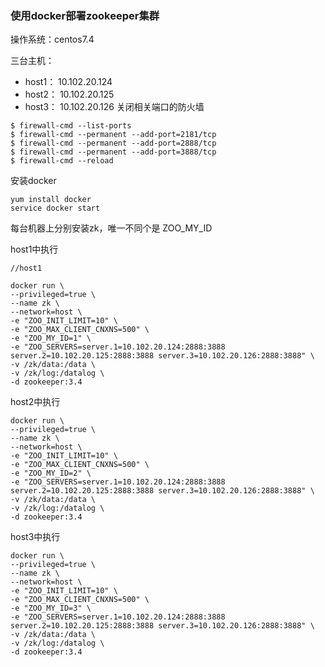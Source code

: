 ### 使用docker部署zookeeper集群
操作系统：centos7.4

三台主机：
- host1： 10.102.20.124
- host2： 10.102.20.125
- host3： 10.102.20.126
关闭相关端口的防火墙
```
$ firewall-cmd --list-ports
$ firewall-cmd --permanent --add-port=2181/tcp
$ firewall-cmd --permanent --add-port=2888/tcp
$ firewall-cmd --permanent --add-port=3888/tcp
$ firewall-cmd --reload
```

安装docker
```
yum install docker
service docker start
```

每台机器上分别安装zk，唯一不同个是 ZOO_MY_ID

host1中执行
```
//host1

docker run \
--privileged=true \
--name zk \
--network=host \
-e "ZOO_INIT_LIMIT=10" \
-e "ZOO_MAX_CLIENT_CNXNS=500" \
-e "ZOO_MY_ID=1" \
-e "ZOO_SERVERS=server.1=10.102.20.124:2888:3888 server.2=10.102.20.125:2888:3888 server.3=10.102.20.126:2888:3888" \
-v /zk/data:/data \
-v /zk/log:/datalog \
-d zookeeper:3.4
```

host2中执行
```
docker run \
--privileged=true \
--name zk \
--network=host \
-e "ZOO_INIT_LIMIT=10" \
-e "ZOO_MAX_CLIENT_CNXNS=500" \
-e "ZOO_MY_ID=2" \
-e "ZOO_SERVERS=server.1=10.102.20.124:2888:3888 server.2=10.102.20.125:2888:3888 server.3=10.102.20.126:2888:3888" \
-v /zk/data:/data \
-v /zk/log:/datalog \
-d zookeeper:3.4
```

host3中执行
```
docker run \
--privileged=true \
--name zk \
--network=host \
-e "ZOO_INIT_LIMIT=10" \
-e "ZOO_MAX_CLIENT_CNXNS=500" \
-e "ZOO_MY_ID=3" \
-e "ZOO_SERVERS=server.1=10.102.20.124:2888:3888 server.2=10.102.20.125:2888:3888 server.3=10.102.20.126:2888:3888" \
-v /zk/data:/data \
-v /zk/log:/datalog \
-d zookeeper:3.4
```




